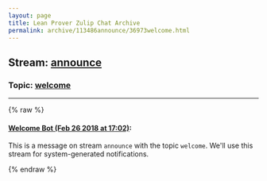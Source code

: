 ```yaml
---
layout: page
title: Lean Prover Zulip Chat Archive 
permalink: archive/113486announce/36973welcome.html
---
```


## Stream: [announce](index.html)
### Topic: [welcome](36973welcome.html)

---


{% raw %}
#### [ Welcome Bot (Feb 26 2018 at 17:02)](https://leanprover.zulipchat.com/#narrow/stream/113486-announce/topic/welcome/near/123002019):
This is a message on stream `announce` with the topic `welcome`. We'll use this stream for system-generated notifications.


{% endraw %}
